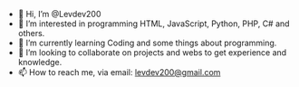 - 👋 Hi, I’m @Levdev200
- 👀 I’m interested in programming HTML, JavaScript, Python, PHP, C# and others.
- 🌱 I’m currently learning Coding and some things about programming.
- 💞️ I’m looking to collaborate on projects and webs to get experience and knowledge.
- 📫 How to reach me, via email: levdev200@gmail.com

<!---
Levdev200/Levdev200 is a ✨ special ✨ repository because its `README.md` (this file) appears on your GitHub profile.
You can click the Preview link to take a look at your changes.
--->
